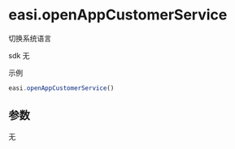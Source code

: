 # easi.openAppCustomerService

切换系统语言

sdk 无

示例

```TypeScript
easi.openAppCustomerService()
```

## 参数

无
